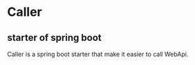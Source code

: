 # Caller
## starter of spring boot

Caller is a spring boot starter that make it easier to call WebApi.